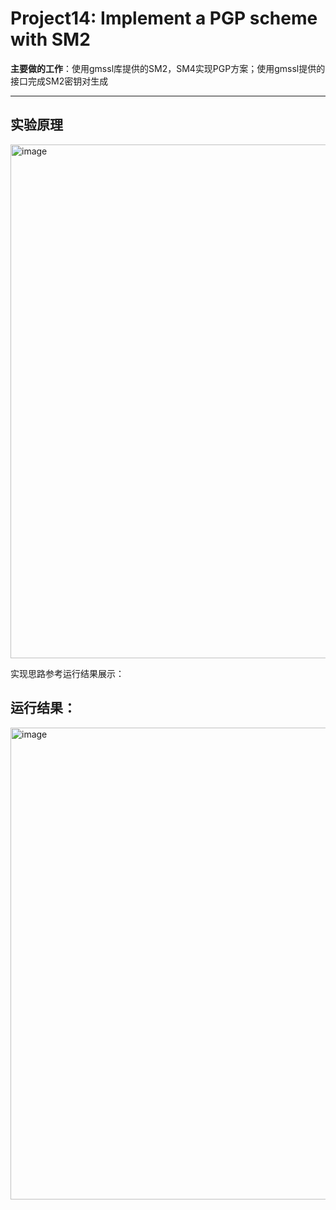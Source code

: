 # Project14: Implement a PGP scheme with SM2  
**主要做的工作**：使用gmssl库提供的SM2，SM4实现PGP方案；使用gmssl提供的接口完成SM2密钥对生成
***
## 实验原理
<img width="822" alt="image" src="https://github.com/Dianyudengdeng/homework-group-113/assets/93588357/0c2b3e15-f57b-451b-9364-83abc49de171">   

实现思路参考运行结果展示：  
## 运行结果：
<img width="755" alt="image" src="https://github.com/Dianyudengdeng/homework-group-113/assets/93588357/49d6129b-8a0b-436d-950b-708cd5dea591">
